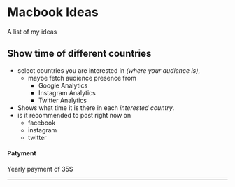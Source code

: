 # Macbook Ideas

A list of my ideas


## Show time of different countries

* select countries you are interested in _(where your audience is)_,
	* maybe fetch audience presence from
		* Google Analytics 
		* Instagram Analytics
		* Twitter Analytics
* Shows what time it is there in each _interested country_.
* is it recommended to post right now on
	* facebook
	* instagram
	* twitter



#### Patyment

Yearly payment of 35$



----------
<!-- 

- empty template

## Idea

* explained in points 
* Another explanation

Paragraph Explanation

#### side heading
paragraph explanation 
paragraph explanation 
paragraph explanation 
paragraph explanation 

 -->